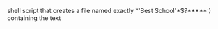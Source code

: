 shell script that creates a file named exactly \*\'Best School\'\*$\?\*\*\*\*\*:) containing the text
